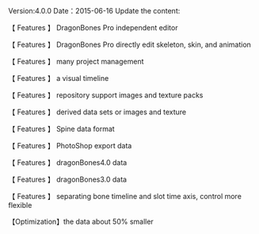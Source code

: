 Version:4.0.0
Date：2015-06-16
Update the content:

【 Features 】 DragonBones Pro independent editor

【 Features 】 DragonBones Pro directly edit skeleton, skin, and animation

【 Features 】 many project management

【 Features 】 a visual timeline

【 Features 】 repository support images and texture packs

【 Features 】 derived data sets or images and texture

【 Features 】 Spine data format

【 Features 】 PhotoShop export data

【 Features 】 dragonBones4.0 data

【 Features 】 dragonBones3.0 data

【 Features 】 separating bone timeline and slot time axis, control more flexible

【Optimization】the data about 50% smaller